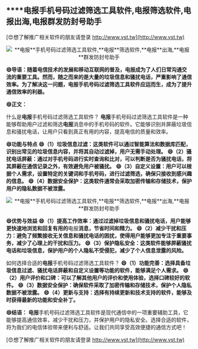 ## ****电报**手机号码过滤筛选工具软件,**电报**筛选软件,**电报**出海,**电报**群发防封号助手**

[😍想了解推广相关软件的朋友请登录 http://www.vst.tw](http://www.vst.tw)

 <center><img src="https://vst.tw/MP4/tuiguang/png/3.png" alt="**电报**手机号码过滤筛选工具软件,**电报**筛选软件,**电报**出海,**电报**群发防封号助手"></center>

**😄导语：随着电信技术的发展和移动互联网的普及，**电报**成为了人们日常沟通交流的重要工具。然而，随之而来的是大量的垃圾信息和骚扰电话，严重影响了通信效率。为了解决这一问题，**电报**手机号码过滤筛选工具软件应运而生，成为了提升通信效率的利器。**

**😄正文：**

什么是**电报**手机号码过滤筛选工具软件？
**电报**手机号码过滤筛选工具软件是一种能够帮助用户过滤和筛选**电报**消息中的手机号码的软件。它能够识别并屏蔽垃圾信息和骚扰电话，让用户只看到真正有用的内容，提高电信的质量和效率。

**😄功能与特点**
**😄（1）垃圾信息过滤：这类软件可以通过智能算法和数据库匹配，识别出常见的垃圾信息内容，并将其自动过滤掉，用户无需手动处理。**
**😄（2）骚扰电话屏蔽：通过对手机号码进行实时查询和比对，可以判断是否为骚扰电话，将其屏蔽在通信记录之外，有效避免用户被骚扰。**
**😄（3）自定义设置：用户可以根据个人需求，设置特定的关键词和手机号码，进行过滤筛选，确保只接收到感兴趣的信息。**
**😄（4）数据安全保护：这类软件通常会采取加密传输和存储技术，保护用户的隐私数据不被泄露。**

 <center><img src="https://vst.tw/MP4/tuiguang/png/5.png" alt="**电报**手机号码过滤筛选工具软件,**电报**筛选软件,**电报**出海,**电报**群发防封号助手"></center>

**😄优势与效益**
**😄（1）提高工作效率：通过过滤掉垃圾信息和骚扰电话，用户能够更快速地浏览和回复有用的**电报**消息，节省时间和精力。**
**😄（2）减少干扰和压力：避免了频繁接收无关信息和骚扰电话的困扰，使得用户能够更加专注于重要事务，减少了心理上的干扰和压力。**
**😄（3）保护隐私安全：这类软件能够屏蔽骚扰电话和垃圾信息，保护用户的个人隐私不受侵犯，减少了个人信息泄露的风险。**

如何选择合适的**电报**手机号码过滤筛选工具软件？
**😄（1）功能完善：选择具备垃圾信息过滤、骚扰电话屏蔽和自定义设置等功能的软件，能够满足个人需求。**
**😄（2）用户评价和口碑：可以了解其他用户的评价和使用体验，选择口碑较好的软件。**
**😄（3）数据安全保护：确保软件采取了加密传输和存储技术，保护个人隐私数据不被泄露。**
**😄（4）更新与支持：选择有持续更新和技术支持的软件，能够及时获得最新的功能和安全补丁。**

**😄结语：**
**电报**手机号码过滤筛选工具软件是现代通信中的一项重要辅助工具，它能够提高通信效率，减少干扰和压力，并保护用户的隐私安全。选择合适的软件，将为我们的电信体验带来便利与舒适。让我们共同享受高效便捷的通信方式吧！

[😍想了解推广相关软件的朋友请登录 http://www.vst.tw](http://www.vst.tw)



